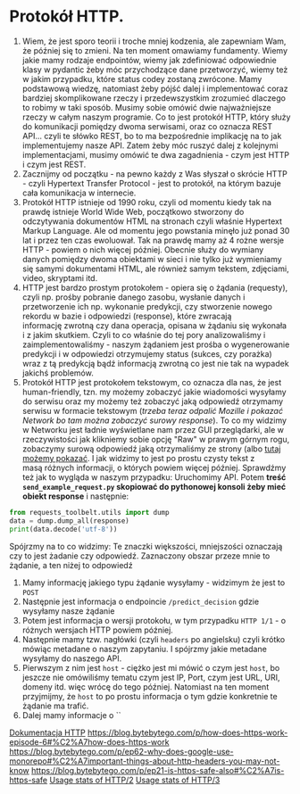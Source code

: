 # Protokół HTTP.

1. Wiem, że jest sporo teorii i troche mniej kodzenia, ale zapewniam Wam, że później się to zmieni. Na ten moment omawiamy fundamenty. Wiemy jakie mamy rodzaje endpointów, wiemy jak zdefiniować odpowiednie klasy w pydantic żeby móc przychodzące dane przetworzyć, wiemy też w jakim przypadku, które status codey zostaną zwrócone. Mamy podstawową wiedzę, natomiast żeby pójść dalej i implementować coraz bardziej skomplikowane rzeczy i przedewszystkim zrozumieć dlaczego to robimy w taki sposób. Musimy sobie omówić dwie najważniejsze rzeczy w całym naszym programie. Co to jest protokół HTTP, który służy do komunikacji pomiędzy dwoma serwisami, oraz co oznacza REST API... czyli te słówko REST, bo to ma bezpośrednie implikację na to jak implementujemy nasze API. Zatem żeby móc ruszyć dalej z kolejnymi implementacjami, musimy omówić te dwa zagadnienia - czym jest HTTP i czym jest REST.
2. Zacznijmy od początku - na pewno każdy z Was słyszał o skrócie HTTP - czyli Hypertext Transfer Protocol - jest to protokół, na którym bazuje cała komunikacja w internecie. 
3. Protokół HTTP istnieje od 1990 roku, czyli od momentu kiedy tak na prawdę istnieje World Wide Web, początkowo stworzony do odczytywania dokumentów HTML na stronach czyli właśnie Hypertext Markup Language. Ale od momentu jego powstania minęło już ponad 30 lat i przez ten czas ewoluował. Tak na prawdę mamy aż 4 rożne wersje HTTP - powiem o nich więcej później. Obecnie służy do wymiany danych pomiędzy dwoma obiektami w sieci i nie tylko już wymieniamy się samymi dokumentami HTML, ale również samym tekstem, zdjęciami, video, skryptami itd.
4. HTTP jest bardzo prostym protokołem - opiera się o żądania (requesty), czyli np. prośby pobranie danego zasobu, wysłanie danych i przetworzenie ich np. wykonanie predykcji, czy stworzenie nowego rekordu w bazie i odpowiedzi (response), które zwracają informację zwrotną czy dana operacja, opisana w żądaniu się wykonała i z jakim skutkiem. Czyli to co właśnie do tej pory analizowaliśmy i zaimplementowaliśmy - naszym żądaniem jest prośba o wygenerowanie predykcji i w odpowiedzi otrzymujemy status (sukces, czy porażka) wraz z tą predykcją bądź informacją zwrotną co jest nie tak na wypadek jakichś problemów.
5. Protokół HTTP jest protokołem tekstowym, co oznacza dla nas, że jest human-friendly, tzn. my możemy zobaczyć jakie wiadomości wysyłamy do serwisu oraz my możemy też zobaczyć jaką odpowiedź otrzymamy serwisu w formacie tekstowym (*trzeba teraz odpalić Mozille i pokazać Network bo tam można zobaczyć surowy response*). To co my widzimy w Networku jest ładnie wyświetlane nam przez GUI przeglądarki, ale w rzeczywistości jak klikniemy sobie opcję "Raw" w prawym górnym rogu, zobaczymy surową odpowiedź jaką otrzymaliśmy ze strony (albo [tutaj możemy pokazać](https://developer.mozilla.org/en-US/docs/Web/HTTP/Overview#http_flow). I jak widzimy to jest po prostu czysty tekst z masą różnych informacji, o których powiem więcej później. Sprawdźmy też jak to wygląda w naszym przypadku: 
Uruchomimy API. Potem **treść `send_example_request.py` skopiować do pythonowej konsoli żeby mieć obiekt response** i następnie:

```python
from requests_toolbelt.utils import dump
data = dump.dump_all(response)
print(data.decode('utf-8'))
```

Spójrzmy na to co widzimy: Te znaczki większości, mniejszości oznaczają czy to jest żadanie czy odpowiedź. Zaznaczony obszar przeze mnie to żądanie, a ten niżej to odpowiedź
1. Mamy informację jakiego typu żądanie wysyłamy - widzimym że jest to `POST`
2. Następnie jest informacja o endpoincie `/predict_decision` gdzie wysyłamy nasze żądanie
3. Potem jest informacja o wersji protokołu, w tym przypadku `HTTP 1/1` - o różnych wersjach HTTP powiem później.
4. Następnie mamy tzw. nagłówki (czyli `headers` po angielsku) czyli krótko mówiąc metadane o naszym zapytaniu. I spójrzmy jakie metadane wysyłamy do naszego API.  
5. Pierwszym z nim jest `host` - ciężko jest mi mówić o czym jest `host`, bo jeszcze nie omówiliśmy tematu czym jest IP, Port, czym jest URL, URI, domeny itd. więc wrócę do tego później. Natomiast na ten moment przyjmijmy, że `host` to po prostu informacja o tym gdzie konkretnie te żądanie ma trafić. 
6. Dalej mamy informacje o ``

[Dokumentacja HTTP](https://developer.mozilla.org/en-US/docs/Web/HTTP/Overview)
https://blog.bytebytego.com/p/how-does-https-work-episode-6#%C2%A7how-does-https-work
https://blog.bytebytego.com/p/ep62-why-does-google-use-monorepo#%C2%A7important-things-about-http-headers-you-may-not-know
https://blog.bytebytego.com/p/ep21-is-https-safe-also#%C2%A7is-https-safe
[Usage stats of HTTP/2](https://w3techs.com/technologies/details/ce-http2)
[Usage stats of HTTP/3](https://w3techs.com/technologies/details/ce-http3)


